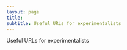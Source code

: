 ```yaml
---
layout: page
title: 
subtitle: Useful URLs for experimentalists
---
```


Useful URLs for experimentalists